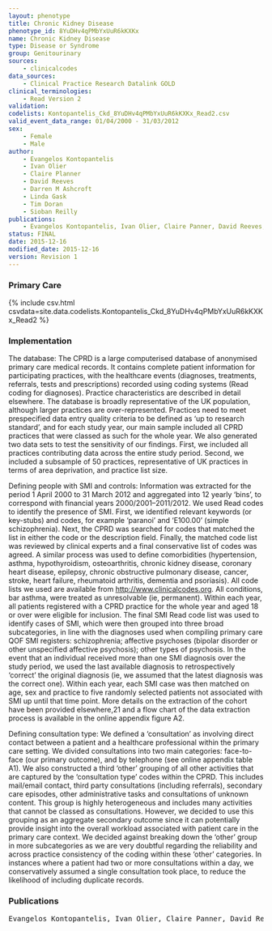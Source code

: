 ```yaml
---
layout: phenotype
title: Chronic Kidney Disease
phenotype_id: 8YuDHv4qPMbYxUuR6kKXKx
name: Chronic Kidney Disease
type: Disease or Syndrome
group: Genitourinary
sources: 
    - clinicalcodes
data_sources:
    - Clinical Practice Research Datalink GOLD
clinical_terminologies:
    - Read Version 2
validation:
codelists: Kontopantelis_Ckd_8YuDHv4qPMbYxUuR6kKXKx_Read2.csv
valid_event_data_range: 01/04/2000 - 31/03/2012
sex:
    - Female
    - Male
author:
    - Evangelos Kontopantelis
    - Ivan Olier
    - Claire Planner
    - David Reeves
    - Darren M Ashcroft
    - Linda Gask
    - Tim Doran
    - Sioban Reilly    
publications:
    - Evangelos Kontopantelis, Ivan Olier, Claire Panner, David Reeves, Darren M Ashcroft, Linda Gask, Tim Doran, Siobhan Reilly, Primary care consultation rates among people with and without severe mental illness a UK cohort study using the Clinical Practice Research Datalink. BMJ Open, 5 (e008650), 2015.
status: FINAL
date: 2015-12-16
modified_date: 2015-12-16
version: Revision 1
---
```



### Primary Care

{% include csv.html csvdata=site.data.codelists.Kontopantelis_Ckd_8YuDHv4qPMbYxUuR6kKXKx_Read2 %}

### Implementation

The database:
The CPRD is a large computerised database of anonymised primary care medical records. It contains complete patient information for participating practices, with the healthcare events (diagnoses, treatments, referrals,
tests and prescriptions) recorded using coding systems (Read coding for diagnoses). Practice characteristics are described in detail elsewhere. The database is
broadly representative of the UK population, although larger practices are over-represented. Practices need to meet prespecified data entry quality
criteria to be defined as ‘up to research standard’, and for each study year, our main sample included all CPRD practices that were classed as such for the whole year. We
also generated two data sets to test the sensitivity of our findings. First, we included all practices contributing data across the entire study period. Second, we included
a subsample of 50 practices, representative of UK practices in terms of area deprivation, and practice list size.

Defining people with SMI and controls:
Information was extracted for the period 1 April 2000 to 31 March 2012 and aggregated into 12 yearly ‘bins’, to correspond with financial years 2000/2001–2011/2012.
We used Read codes to identify the presence of SMI. First, we identified relevant keywords (or key-stubs) and codes, for example ‘paranoi’ and ‘E100.00’ (simple
schizophrenia). Next, the CPRD was searched for codes that matched the list in either the code or the description field. Finally, the matched code list was reviewed by
clinical experts and a final conservative list of codes was agreed. A similar process was used to define comorbidities (hypertension, asthma, hypothyroidism, osteoarthritis,
chronic kidney disease, coronary heart disease, epilepsy, chronic obstructive pulmonary disease, cancer, stroke, heart failure, rheumatoid arthritis, dementia and
psoriasis). All code lists we used are available from http://www.clinicalcodes.org. All conditions, bar asthma, were treated as unresolvable (ie, permanent).
Within each year, all patients registered with a CPRD practice for the whole year and aged 18 or over were eligible for inclusion. The final SMI Read code list was
used to identify cases of SMI, which were then grouped into three broad subcategories, in line with the diagnoses used when compiling primary care QOF SMI registers:
schizophrenia; affective psychoses (bipolar disorder or other unspecified affective psychosis); other types of psychosis. In the event that an individual
received more than one SMI diagnosis over the study period, we used the last available diagnosis to retrospectively ‘correct’ the original diagnosis (ie, we assumed that
the latest diagnosis was the correct one). Within each year, each SMI case was then matched on age, sex and practice to five randomly selected patients not associated
with SMI up until that time point. More details on the extraction of the cohort have been provided elsewhere,21 and a flow chart of the data extraction process is available
in the online appendix figure A2.

Defining consultation type:
We defined a ‘consultation’ as involving direct contact between a patient and a healthcare professional within the primary care setting. We divided consultations into
two main categories: face-to-face (our primary outcome), and by telephone (see online appendix table A1). We also constructed a third ‘other’ grouping of all
other activities that are captured by the ‘consultation type’ codes within the CPRD. This includes mail/email contact, third party consultations (including referrals),
secondary care episodes, other administrative tasks and consultations of unknown content. This group is highly heterogeneous and includes many activities that cannot
be classed as consultations. However, we decided to use this grouping as an aggregate secondary outcome since it can potentially provide insight into the overall workload
associated with patient care in the primary care context. We decided against breaking down the ‘other’ group in more subcategories as we are very doubtful
regarding the reliability and across practice consistency of the coding within these ‘other’ categories. In instances where a patient had two or more consultations
within a day, we conservatively assumed a single consultation took place, to reduce the likelihood of including duplicate records.


### Publications

<pre>
Evangelos Kontopantelis, Ivan Olier, Claire Panner, David Reeves, Darren M Ashcroft, Linda Gask, Tim Doran, Siobhan Reilly, Primary care consultation rates among people with and without severe mental illness a UK cohort study using the Clinical Practice Research Datalink. BMJ Open, 5 (e008650), 2015.
</pre>
